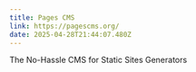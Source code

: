 ```yaml
---
title: Pages CMS
link: https://pagescms.org/
date: 2025-04-28T21:44:07.480Z
---
```

The No-Hassle CMS for Static Sites Generators
